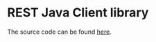 # REST Java Client library

The source code can be found <a href="https://github.com/asterics/AsTeRICS/tree/master/ARE_RestAPIlibraries/JavaLibrary">here</a>.
